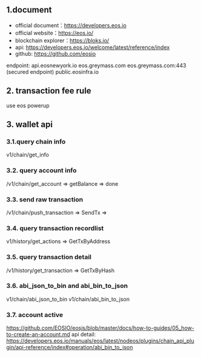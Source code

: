 ## 1.document

- official document：https://developers.eos.io
- official website：https://eos.io/
- blockchain explorer：https://bloks.io/
- api: https://developers.eos.io/welcome/latest/reference/index
- github: https://github.com/eosio

endpoint:
api.eosnewyork.io
eos.greymass.com
eos.greymass.com:443 (secured endpoint)
public.eosinfra.io

## 2. transaction fee rule
use eos powerup

## 3. wallet api

### 3.1.query chain info
v1/chain/get_info

### 3.2. query account info
/v1/chain/get_account
=> getBalance 
=> done

### 3.3. send raw transaction
/v1/chain/push_transaction
=> SendTx
=> 

### 3.4. query transaction recordlist
v1/history/get_actions
=> GetTxByAddress

### 3.5. query transaction detail
/v1/history/get_transaction
=> GetTxByHash

### 3.6. abi_json_to_bin and abi_bin_to_json
v1/chain/abi_json_to_bin
v1/chain/abi_bin_to_json

### 3.7. account active
https://github.com/EOSIO/eosjs/blob/master/docs/how-to-guides/05_how-to-create-an-account.md
api detail: https://developers.eos.io/manuals/eos/latest/nodeos/plugins/chain_api_plugin/api-reference/index#operation/abi_bin_to_json


